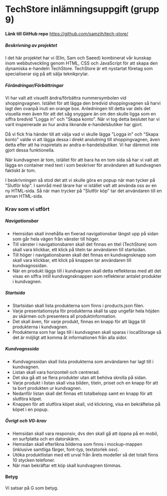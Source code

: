 # TechStore inlämningsuppgift (grupp 9)

**Länk till GitHub repo** https://github.com/samzih/tech-store/

##### Beskrivning av projektet
I det här projektet har vi (Elin, Sam och Saeed) kombinerat vår kunskap inom webbutveckling genom HTML, CSS och JavaScript för att skapa den dynamiska e-handeln TechStore. TechStore är ett nystartat företag som specialiserar sig på att sälja teknikprylar.

##### Förändringar/Förbättringar
Vi har valt att visuellt ändra/förbättra nummersymbolen vid shoppingvagnen. Istället för att lägga den bredvid shoppingvagnen så harvi lagt den ovanpå inuti en orange box. Anledningen till detta var dels det visuella men även för att det såg snyggare än om den skulle ligga som en siffra bredvid "Logga in" och "Skapa konto". När vi tog detta beslutet har vi varit inspeirerade av hur andra liknande e-handelsbutiker har gjort.

Då vi fick fria händer till att välja vad vi skulle lägga "Logga in" och "Skapa konto" valde vi att lägga dessa i direkt anslutning till shoppingvagnen, även detta efter att ha inspiretats av andra e-handelsbutiker. Vi har däremot inte gjort dessa funktionella.

När kundvagnen är tom, istället för att bara ha en tom sida så har vi valt att lägga en container med text i som beskriver för användaren att kundvagnen faktiskt är tom.

I beskrivningen så stod det att vi skulle göra en popup när man tycker på "Slutför köp". I samråd med lärare har vi istället valt att använda oss av en ny HTML-sida. Så när man trycker på "Slutför köp" tar det användaren till en annan HTML-sida.

### Krav som vi utfört
##### Navigationsbar
- Hemsidan skall innehålla en fixerad navigationsbar längst upp på sidan som går hela vägen från vänster till höger.
- Till vänster i navigationsbaren skall det finnas en titel (TechStore) som skall vara klickbar, ett klick på titeln tar användaren till startsidan.
- Till höger i navigationsbaren skall det finnas en kundvagnsknapp som skall vara klickbar, ett klick på knappen tar användaren till kundvagnssidan.
- När en produkt läggs till i kundvagnen skall detta reflekteras med att det visas en siffra intill kundvagnsknappen som reflekterar antalet produkter i kundvagnen.

##### Startsida
- Startsidan skall lista produkterna som finns i products.json filen.
- Varje presentationsyta för produkterna skall ta upp ungefär hela höjden av skärmen och presentera all produktinformation.
- Det skall även, för varje produkt, finnas en knapp för att lägga till produkterna i kundvagnen.
- Produkterna som har lags till i kundvagnen skall sparas i localStorage så det är möjligt att komma åt informationen från alla sidor.

##### Kundvagnssida
- Kundvagnssidan skall lista produkterna som användaren har lagt till i kundvagnen.
- Listan skall vara horizontell och centrerad.
- Det ska gå att se flera produkter utan att behöva skrolla på sidan.
- Varje produkt i listan skall visa bilden, titeln, priset och en knapp för att ta bort produkten ur kundvagnen.
- Nedanför listan skall det finnas ett totalbelopp samt en knapp för att slutföra köpet.
- Knappen för att slutföra köpet skall, vid klickning, visa en bekräftelse på köpet i en popup.

##### Övrigt och VG-krav
- Hemsidan skall vara responsiv, dvs den skall gå att öppna på en mobil, en surfplatta och en datorskärm.
- Hemsidan skall efterlikna bilderna som finns i mockup-mappen (inklusive samtliga färger, font-typ, textstorlek osv).
- Utöka produktlistan med ett urval från årets modeller så det totalt finns 10 stycken telefoner.
- När man bekräftar ett köp skall kundvagnen tömmas.

#### Betyg
Vi satsar på G som betyg.
